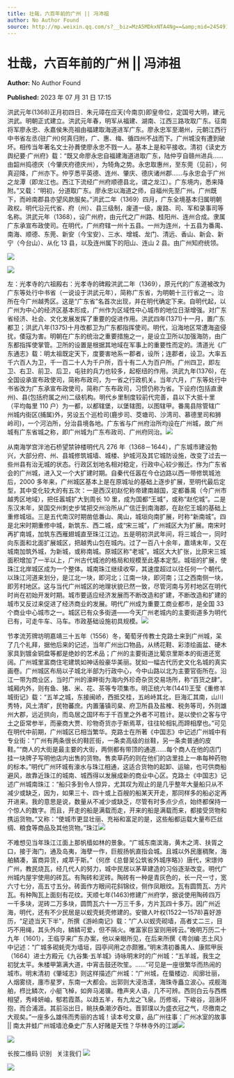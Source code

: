 ```yaml
---
title: 壮哉，六百年前的广州 || 冯沛祖
author: No Author Found
source: http://mp.weixin.qq.com/s?__biz=MzA5MDkxNTA4Ng==&amp;mid=2454913972&amp;idx=1&amp;sn=0b0626214f092c37d4c794baf537b8d9&amp;chksm=87a3cbd5b0d442c3bab1d4585d31aa2a62a955be486955a3992b3f2b551cbd6fa2fd9b0cc2ee#rd
---
```


# 壮哉，六百年前的广州 || 冯沛祖

**Author:** No Author Found

**Published:** 2023 年 07 月 31 日 17:15

洪武元年(1368)正月初四日．朱元璋在应天(今南京)即皇帝位，定国号大明，建元洪武。明朝正式建立。洪武元年春，明军从福建、湖南、江西三路攻取广东。征南将军廖永忠、永嘉侯朱亮祖由福建取海道进军广东。廖永忠军至潮州，元朝江西行中书省左丞(驻广州)何真归附，广、惠、梅、循四州不战而下。广州城没有遭到破坏。相传当年著名文士孙蕡使廖永忠不戮一人。基本上是和平接收。清初《读史方舆纪要·广州府》载：“既又命廖永忠自福建海道进取广东，陆仲亨自赣州进兵……由韶州捣德庆（今肇庆府德庆州），为犄角之势。永忠取惠州，至东莞（见前），何真迎降，广州亦下。仲亨悉平英德、连州、肇庆、德庆诸州郡……与永忠会于广州之龙潭（即龙江也。西江下流经广州府顺德县北，谓之龙江）。广东境内，悉来降附。”又载：“明初，分道取广东。廖永忠以海道之师，自福州先至广州。广州既下，而岭南郡县亦望风款服矣。”洪武二年（1369）四月，广东全境基本归属明朝政权。明代沿元代省、府（州）、县三级制，废道一级，废路、司、军和录事司等名称。洪武元年（1368），设广州府，由元代之广州路、桂阳州、连州合成。隶属广东承宣布政使司。在明代，广州府辖一州十五县。一州为连州，十五县为番禺、南海、顺德、东莞、新安（今宝安）、三水、增城、龙门、清远、香山、新会、新宁（今台山）、从化 13 县，以及连州属下的阳山、连山 2 县。由广州知府统领。

![](https://mmbiz.qpic.cn/mmbiz_png/bL2iaicTYdZn6LYicwPkHWLqsB57ecIhknEKficyPpICHVFc5eQ0aeE1ovOHoTftleDkmKTJDKjc1icKe2ibh73ZGFdg/640?wx_fmt=png)

![](https://mmbiz.qpic.cn/mmbiz_jpg/PJWG74pLsMabIqcWfy6ktOqVmK0I07AictktFzE5bgWymZ9VxCP4ngibD9jv8QbasOGicjoxSXasEvIKkpDQbvlug/640)

左：光孝寺的六祖殿右：光孝寺的碑殿洪武二年（1369），原元代的广东道被改为广东等处行中书省（一说设于洪武元年），简称广东省，为明朝十三行省之一。治所在今广州越秀区。这是“广东省”名首次出现，并在明代确定下来。自明代起，以广州为中心的经济区基本形成，广州作为区域性中心城市的地位日渐增强。对广东省经济、社会、文化发展发挥了重要的促进作用。洪武四年(1371)十一月，置广东都卫；洪武八年(1375)十月改都卫为广东都指挥使司。明代，沿海地区常遭海盗侵扰，倭寇为害。明朝在广东的统治之重要措施之一，是设立卫所以加强海防，由广东都指挥使掌管。卫所的设置是根据其地域在军事上的重要性而定的。清道光《广东通志》载：明太祖既定天下，度要害地系一郡者，设所；连郡者，设卫。大率五千六百人为卫，千一百二十人为千户所，百十有二人为百户所。广州四卫，即左卫、右卫、前卫、后卫，屯驻的兵力也较多，起枢纽的作用。洪武九年(1376)，在全国设承宣布政使司，简称布政司，为一省之行政机关。当年六月，广东等处行中书省改为广东承宣布政使司，简称广东布政司，习惯仍称为省。下设府(包括直隶州)、县(包括府属之州)二级机构。明代乡里制度较前代完善，县以下大抵十里（平均每里 110 户）为一都，以都辖堡，以堡辖图，以图辖甲。番禺县除管辖广州城内街区(捕属)外，另设五个巡检司(鹿步司、茭塘司、沙湾司、慕德里司和狮岭司)，一个河泊所，分治县境各地。广东省与广州府治所均设在广州城，故广州城有广东省城之称，即广州城为广东布政司、广州府同治。![](https://mmbiz.qpic.cn/mmbiz_jpg/PJWG74pLsMabIqcWfy6ktOqVmK0I07AiclBhjiaoDiaJAJawdF4ZibibXZssQla9IsGLxAeP8nEAI1KppxkqkbfazXA/640)

从南海学宫泮池石桥望禁钟楼明代凡 276 年（1368－1644），广东城市建设勃兴，大部分府、州、县城修筑城墙、城楼、护城河及其它城防设施，改变了过去一些州县有治无城的状态。行政区划地名相对稳定，行政中心较少搬迁。作为广东省会的广州城，进入又一个大扩建时期。自秦代任嚣在今仓边路以西一带修筑城池后，2000 多年来，广州城区基本上是在原城址的基础上逐步扩展，至明代最后定型，其中变化较大的有五次：一是西汉初赵佗称帝建南越国，定都番禺（今广州市越秀区地域），把任嚣城扩大到周长 10 里，成为国都“王城”，或称“赵佗城”。二是东汉末年，吴国交州刺史步骘把交州治所从广信迁到南海郡，在赵佗王城的基础上重修城垣。三是五代南汉时期凿低番山、禺山，城垣向南扩展，时称“新南城”。四是北宋时期重修中城，新筑东、西二城，成“宋三城”，广州城区大为扩展。南宋时再扩南城，加筑东西雁翅城直至珠江江边。五是明初洪武年间，将三城合一，同时向东面和北面扩展城区，把越秀山包在城内。过了一百八十余年，嘉靖末年，又在城南加筑外城，为新城，或称南城。原城区称“老城”。城区大大扩张，比原宋三城面积增加了一半以上，广州古代城池的格局和规模至此基本定型。城垣的扩展，使珠江北岸城区成为一个整体。城南珠江继续收窄，其速度超过以往任何一个朝代。以珠江河道来划分，是江北一块，即河北；江南一块，即河南；江之西南侧一块，即芳村地区。这与当代广州城区的地理状貌已然一致，尽管河南与芳村地区在明代时尚在初始开发时期。城市要适应经济发展而不断改造和扩建，不断改造和扩建的城市又反过来促进了经济商业的发展。明代广州成为重要工商业都市，是全国 33 个商业中心城市之一。城区已有众多街道——今天广州老城内的主要街道多为明代已有，可走牛车、马车。市政基础设施初具规模。![](https://mmbiz.qpic.cn/mmbiz_jpg/PJWG74pLsMabIqcWfy6ktOqVmK0I07AicxffdDBeUzwcicAOgcPSXMxTXESvzoVYdib3GNXl7TKK6ia8lSBIPcHqcg/640)

节孝流芳牌坊明嘉靖三十五年（1556）冬，葡萄牙传教士克路士来到广州城，呆了几个礼拜，据他后来的记述，当年广州出口物品，从绣花鞋、彩漆绘画盆、硬木家具到镀金铜盘等都是绝妙的艺术品；广州的主要街道比葡京里斯本的街道还宽阔。广州城里富商住宅建筑如神话般豪华美丽。犹如一幅古代历史文化名城的真实画卷。广州城区布局以子城北半部为行政中心，今中山路以北为主要官衙所在。沿江一带为商业区，当时广州的濠畔街为海内外珍奇杂货交易场所，称“百货之肆”。城厢内外，则有鱼、猪、米、花、茶等专项集市。明正统六年(1441)王莹《重修羊城街记》载：“五羊之城，东接闽峤，西抵交桂，五岭峙其北，巨海汇其南，山川秀特，风土清旷，民物蕃庶。内置藩镇司臬、府卫所县及盐榷、税务等司，外则雄州大郡，远近拱向，而岛居之国环布于千百里之外者不可胜计。是以使价之客与守土之臣常参半，而豪商大贾、珍物奇货亦于斯焉萃，往往轮相轧而蹄相摩也。”可见在明代中前期，广州城区已相当繁华。克路士在所著《中国志》中记述广州城中有专业街：“广州有两条很长的鞋匠街，一条卖高级的丝鞋，另一条卖普通的皮鞋。”“商人的大街是最主要的大街，两侧都有带顶的通道……每个商人在他的店门挂一块牌子写明他店内出售的货物。售卖草药的则在他们的店里挂上一串每种药物的标本。”明代广州环城有濠水与珠江相通，这适合货物的起卸、运输，也可供商船避风，故靠近珠江的城南、城西得以发展成新的商业中心区。克路士《中国志》记述广州城南珠江：“船只多到令人惊异，尤其叹为观止的是几乎整年大量船只从不减少或缺乏，因为，如果三十、四十或上百艘的船某天开走，那同样多的船必定再开进来。我的意思是说，数量从不减少或缺乏，尽管有时多点少点，始终都保持一个惊人的数字。而且，开走的船是满载而走，开来的船是满载而来，都接受货物和携运货物。”又称：“使城市更显壮丽、充裕和富足的是，这些船都运载大量布匹丝绸、粮食等商品及其他货物。”珠江![](https://mmbiz.qpic.cn/mmbiz_jpg/PJWG74pLsMabIqcWfy6ktOqVmK0I07Aicgh2RStR1Rl5JZObnY7JOl9NFdk2pOdLYeq58ia7pdm3BSs7ZibupT22Q/640)

不难想见当年珠江江面上那帆樯如林的景象。“广城东南滨海，黄木之湾、扶胥之口，接于海门，通及岛夷，海孽一作，巨舰扬帆直指会城。且城以外民廛稠聚，海舶鳞凑，富商异货，咸萃于斯。”（何彦《总督吴公筑省外城序略》）唐代，宋璟帅广州，教民烧瓦，经几代人的努力，城中民居以茅草建造的习俗逐渐改变。明代广州城内屋宇使用的砖瓦。有陶砖和泥砖。陶砖有一种是青灰色的，长一尺一寸，宽六寸七分，高五寸五分。砖面作方眼间花斜锦纹，侧作凤眼纹。瓦有圆筒瓦、方片瓦。有种陶瓦上面刻有花纹。天顺七年(1463)修建广州府学，据说使用陶砖四万一千多块，泥砖二万多块，圆筒瓦六十一万三千多，方片瓦四十多万。因广州近海，明代，还有不少民居是以蚬壳蚝壳修建的。安徽人叶权(1522—1578)喜好游历，“足迹当天下半”，所撰《游岭南记》载：“广人以蚬壳砌墙，高者丈二三，目巧不用绳，其头外向，鳞鳞可爱，但不隔火。唯富家巨室则用砖云。”晚明万历二十九年（1601），王临亨来广东办案，他以亲眼所见，在后来所撰《粤剑编·志土风》中记述：“广城多砌蚝壳为墙垣，园亭间用之亦颇雅。”明末清初番禺人、康熙甲辰（1664）进士方殿元《九谷集·五羊城》诗咏明末时的广州城：“五羊城，我生之初犹太平。朱楼甲第满大道，中宵击鼓还吹笙。……”可见是一座很繁华而热闹的城市。明末清初《肇域志》则这样描述广州城：“广州城，在蜃楼边．闳廓壮丽，人烟雾绕，廛市星罗，东南一大都会。出郭则大浸浩漾，海珠寺矗立波心。戎舰海舶，栉比鳞次，小艇飞棹，如奔马渴骥。橹声夹人语，几不可辨。西则白云与西樵相望，秀峰妍岫，郁若霞蒸。以趋五羊，有九龙之飞泉。历修坂，下峻谷，洄湫环抱，而合浦涯。其前浴出日，眺扶桑潮汐吞吐。晋郭璞以为盛衣冠之气，尽徼南之大观矣。”一座多么雄伟而秀丽的古城！读本号文章，品广州往事：广州冰室的故事 || 南太井蛙广州城墙沧桑史广东人好赌是天性？华林寺外的江湖![](https://mmbiz.qpic.cn/mmbiz_jpg/PJWG74pLsMabIqcWfy6ktOqVmK0I07AiczwyRiaWaB3icjqMcgLdYPiceB4LFVFNicOfjpVl2Z3PJ2qhc8OgWGXHia1A/640)

![](https://mmbiz.qpic.cn/mmbiz_gif/PJWG74pLsMYf2b50xFTbTsibmjv5gNVOxZegUj8mrKtpuzCpBAYnQw9duHfIcNnUzicicnGUSv4EWPSTRAPvV9g3w/640?wx_fmt=gif&wxfrom=5&wx_lazy=1)

长按二维码 识别   关注我们
![](https://mmbiz.qpic.cn/mmbiz_gif/fgnkxfGnnkS1Lbic0T0Bgibp0J1vhQJ7rCaUWCiccY1he4tZib7iaUCqhy7pzH0y3u4FVQN7whcwrajK9jicg3BgjF1Q/640?wx_fmt=gif&wxfrom=5&wx_lazy=1)

![](https://mmbiz.qpic.cn/mmbiz_jpg/PJWG74pLsMaozLudXOzRblBbJLge0Cicrs08tBnq19cGoN0iacXkFnwOiaiaricDicxGzQZsSSZJMHYB9G7FUAlqCzvw/640?wxfrom=5&wx_lazy=1&wx_co=1&wx_fmt=jpeg)
